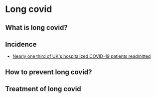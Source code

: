 # Long covid

## What is long covid?

## Incidence
- [Nearly one third of UK's hospitalized COVID-19 patients readmitted](https://www.news-medical.net/news/20210120/Nearly-one-third-of-UKs-hospitalized-COVID-19-patients-readmitted.aspx)

## How to prevent long covid?

## Treatment of long covid
